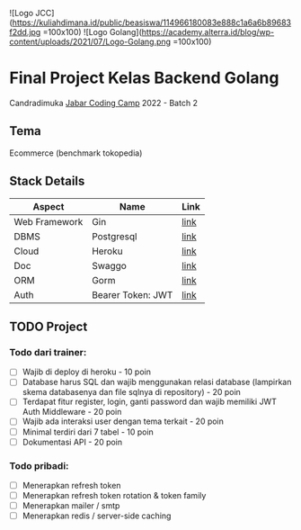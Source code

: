 ![Logo JCC](https://kuliahdimana.id/public/beasiswa/114966180083e888c1a6a6b89683f2dd.jpg =100x100)
![Logo Golang](https://academy.alterra.id/blog/wp-content/uploads/2021/07/Logo-Golang.png =100x100)

# Final Project Kelas Backend Golang 

Candradimuka [Jabar Coding Camp](https://jabarcodingcamp.id/) 2022 - Batch 2  

## Tema  

Ecommerce (benchmark tokopedia)  


## Stack Details  


Aspect | Name | Link
--- | --- | ---
Web Framework| Gin | [link](https://github.com/gin-gonic/gin)
DBMS | Postgresql | [link](https://www.postgresql.org/)
Cloud | Heroku | [link](https://www.heroku.com/)
Doc | Swaggo | [link](https://github.com/swaggo/swag)
ORM | Gorm | [link](https://gorm.io/)
Auth | Bearer Token: JWT | [link](https://jwt.io/)


## TODO Project 

### Todo dari trainer:
- [ ] Wajib di deploy di heroku - 10 poin
- [ ] Database harus SQL dan wajib menggunakan relasi database (lampirkan skema databasenya dan file sqlnya di repository) - 20 poin 
- [ ] Terdapat fitur register, login, ganti password dan wajib memiliki JWT Auth Middleware - 20 poin
- [ ] Wajib ada interaksi user dengan tema terkait - 20 poin
- [ ] Minimal terdiri dari 7 tabel - 10 poin
- [ ] Dokumentasi API - 20 poin

### Todo pribadi:
- [ ] Menerapkan refresh token
- [ ] Menerapkan refresh token rotation & token family
- [ ] Menerapkan mailer / smtp
- [ ] Menerapkan redis / server-side caching